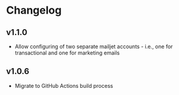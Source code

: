 # Changelog

## v1.1.0

* Allow configuring of two separate mailjet accounts - i.e., one for transactional and one for marketing emails

## v1.0.6

* Migrate to GitHub Actions build process
